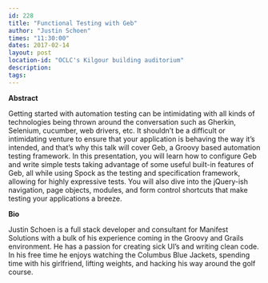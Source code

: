 ```yaml
---
id: 228
title: "Functional Testing with Geb"
author: "Justin Schoen"
times: "11:30:00"
dates: 2017-02-14
layout: post
location-id: "OCLC's Kilgour building auditorium"  
description: 
tags: 
---
```

 **Abstract**

Getting started with automation testing can be intimidating with all kinds of technologies being thrown around the conversation such as Gherkin, Selenium, cucumber, web drivers, etc. It shouldn’t be a difficult or intimidating venture to ensure that your application is behaving the way it’s intended, and that’s why this talk will cover Geb, a Groovy based automation testing framework. In this presentation, you will learn how to configure Geb and write simple tests taking advantage of some useful built-in features of Geb, all while using Spock as the testing and specification framework, allowing for highly expressive tests. You will also dive into the jQuery-ish navigation, page objects, modules, and form control shortcuts that make testing your applications a breeze.  

**Bio**

Justin Schoen is a full stack developer and consultant for Manifest Solutions with a bulk of his experience coming in the Groovy and Grails environment. He has a passion for creating sick UI’s and writing clean code. In his free time he enjoys watching the Columbus Blue Jackets, spending time with his girlfriend, lifting weights, and hacking his way around the golf course.

